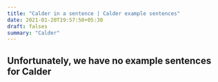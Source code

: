 ```yaml
---
title: "Calder in a sentence | Calder example sentences"
date: 2021-01-20T19:57:50+05:30
draft: falses
summary: "Calder"
---
```

## Unfortunately, we have no example sentences for Calder                 
